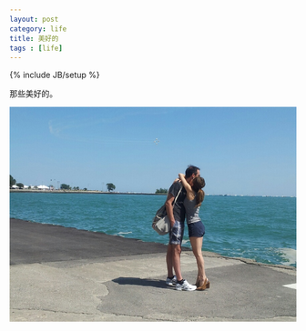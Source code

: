```yaml
---
layout: post
category: life
title: 美好的
tags : [life]
---
```

{% include JB/setup %}



那些美好的。


![image](/assets/files/pic/2013/201308171.jpg)













